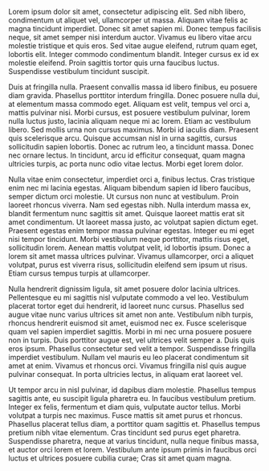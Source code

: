 Lorem ipsum dolor sit amet, consectetur adipiscing elit. Sed nibh libero, condimentum ut aliquet vel, ullamcorper ut massa. Aliquam vitae felis ac magna tincidunt imperdiet. Donec sit amet sapien mi. Donec tempus facilisis neque, sit amet semper nisi interdum auctor. Vivamus eu libero vitae arcu molestie tristique et quis eros. Sed vitae augue eleifend, rutrum quam eget, lobortis elit. Integer commodo condimentum blandit. Integer cursus ex id ex molestie eleifend. Proin sagittis tortor quis urna faucibus luctus. Suspendisse vestibulum tincidunt suscipit.

Duis at fringilla nulla. Praesent convallis massa id libero finibus, eu posuere diam gravida. Phasellus porttitor interdum fringilla. Donec posuere nulla dui, at elementum massa commodo eget. Aliquam est velit, tempus vel orci a, mattis pulvinar nisi. Morbi cursus, est posuere vestibulum pulvinar, lorem nulla luctus justo, lacinia aliquam neque mi ac lorem. Etiam ac vestibulum libero. Sed mollis urna non cursus maximus. Morbi id iaculis diam. Praesent quis scelerisque arcu. Quisque accumsan nisl in urna sagittis, cursus sollicitudin sapien lobortis. Donec ac rutrum leo, a tincidunt massa. Donec nec ornare lectus. In tincidunt, arcu id efficitur consequat, quam magna ultricies turpis, ac porta nunc odio vitae lectus. Morbi eget lorem dolor.

Nulla vitae enim consectetur, imperdiet orci a, finibus lectus. Cras tristique enim nec mi lacinia egestas. Aliquam bibendum sapien id libero faucibus, semper dictum orci molestie. Ut cursus non nunc at vestibulum. Proin laoreet rhoncus viverra. Nam sed egestas nibh. Nulla interdum massa ex, blandit fermentum nunc sagittis sit amet. Quisque laoreet mattis erat sit amet condimentum. Ut laoreet massa justo, ac volutpat sapien dictum eget. Praesent egestas enim tempor massa pulvinar egestas. Integer eu mi eget nisi tempor tincidunt. Morbi vestibulum neque porttitor, mattis risus eget, sollicitudin lorem. Aenean mattis volutpat velit, id lobortis ipsum. Donec a lorem sit amet massa ultrices pulvinar. Vivamus ullamcorper, orci a aliquet volutpat, purus est viverra risus, sollicitudin eleifend sem ipsum ut risus. Etiam cursus tempus turpis at ullamcorper.

Nulla hendrerit dignissim ligula, sit amet posuere dolor lacinia ultrices. Pellentesque eu mi sagittis nisl vulputate commodo a vel leo. Vestibulum placerat tortor eget dui hendrerit, id laoreet nunc cursus. Phasellus sed augue vitae nunc varius ultrices sit amet non ante. Vestibulum nibh turpis, rhoncus hendrerit euismod sit amet, euismod nec ex. Fusce scelerisque quam vel sapien imperdiet sagittis. Morbi in mi nec urna posuere posuere non in turpis. Duis porttitor augue est, vel ultrices velit semper a. Duis quis eros ipsum. Phasellus consectetur sed velit a tempor. Suspendisse fringilla imperdiet vestibulum. Nullam vel mauris eu leo placerat condimentum sit amet at enim. Vivamus et rhoncus orci. Vivamus fringilla nisl quis augue pulvinar consequat. In porta ultricies lectus, in aliquam erat laoreet vel.

Ut tempor arcu in nisl pulvinar, id dapibus diam molestie. Phasellus tempus sagittis ante, eu suscipit ligula pharetra eu. In faucibus vestibulum pretium. Integer ex felis, fermentum et diam quis, vulputate auctor tellus. Morbi volutpat a turpis nec maximus. Fusce mattis sit amet purus et rhoncus. Phasellus placerat tellus diam, a porttitor quam sagittis et. Phasellus tempus pretium nibh vitae elementum. Cras tincidunt sed purus eget pharetra. Suspendisse pharetra, neque at varius tincidunt, nulla neque finibus massa, et auctor orci lorem et lorem. Vestibulum ante ipsum primis in faucibus orci luctus et ultrices posuere cubilia curae; Cras sit amet quam magna.

